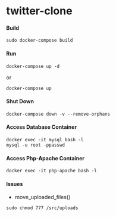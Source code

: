 # twitter-clone


#### Build
```
sudo docker-compose build
```

#### Run
```
docker-compose up -d
```
or
```
docker-compose up
```

#### Shut Down
```
docker-compose down -v --remove-orphans
```

#### Access Database Container
```
docker exec -it mysql bash -l
mysql -u root -ppasswd
```

#### Access Php-Apache Container
```
docker exec -it php-apache bash -l
```

#### Issues
- move_uploaded_files()
```
sudo chmod 777 /src/uploads
```
